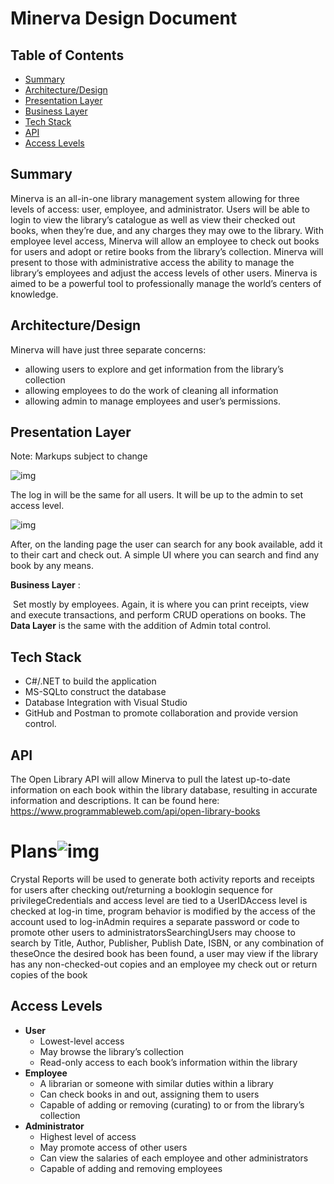 # 				Minerva Design Document

## **Table of Contents**
* [Summary](Summary)
* [Architecture/Design](Architecture/Design)
* [Presentation Layer](Presentation-Layer)
* [Business Layer](Business-Layer)
* [Tech Stack](Tech-Stack)
* [API](API)
* [Access Levels](Access-Levels)

## **Summary**	

Minerva is an all-in-one library management system allowing for three levels of access: user, employee, and administrator. Users will be able to login to view the library’s catalogue as well as view their checked out books, when they’re due, and any charges they may owe to the library. With employee level access, Minerva will allow an employee to check out books for users and adopt or retire books from the library’s collection. Minerva will present to those with administrative access the ability to manage the library’s employees and adjust the access levels of other users. Minerva is aimed to be a powerful tool to professionally manage the world’s centers of knowledge.

## **Architecture/Design**

Minerva will have just three separate concerns: 

* allowing users to explore and get information from the library’s collection 
* allowing employees to do the work of cleaning all information
* allowing admin to manage employees and user’s permissions.

## **Presentation Layer**
Note: Markups subject to change

![img](https://lh6.googleusercontent.com/US8bDDV5rT-U-FE-6a_AJNWKvoO7o7ZP3R5PtBZo2-KZkdVFRXJw_6BdAe1WAnQws2vzkrgyRVCarHQCAfZoGxqSL9ucs9CbSTCXQP54_fOsEIUOVFI8GbkHjGVWQPARR-pesvje)

The log in will be the same for all users. It will be up to the admin to set access level. 

![img](https://lh3.googleusercontent.com/tnjiwOnHeyNvqlHB9JQFUkJTYP1C4bpUmVX7QN6zQHCQUoS72oUhCpUKKhKhLOcTLEOUqwqmvVgBSQa8frUXOa7cJYO3Dwz98fvgzCMPN6GrLR_4nKkebAqmg8SF2Uaz4QS0Ex0L)

After, on the landing page the user can search for any book available, add it to their cart and check out. A simple UI where you can search and find any book by any means.

 **Business Layer** :	

​	Set mostly by employees. Again, it is where you can print receipts, view and execute transactions, and perform CRUD operations on books. The **Data Layer** is the same with the addition of Admin total control.

## **Tech Stack**

* C#/.NET to build the application 	
* MS-SQLto construct the database
* Database Integration with Visual Studio
* GitHub and Postman to promote collaboration and provide version control.



## **API**

The Open Library API will allow Minerva to pull the latest up-to-date information on each book within the library database, resulting in accurate information and descriptions. It can be found here: https://www.programmableweb.com/api/open-library-books

# **Plans**![img](https://lh3.googleusercontent.com/OYdS9zidlkEFk-crNirDLkfVevzM1k0hrIL29q3LwrUGxnXQt-Rv2joq4LaxclAw6vXg4YuuSyWvV56Rbh8L1htK4rrHwyK87U361QTeMGkM76vhWNEGq5yS6zf3TTrT6HYG0zds)

Crystal Reports will be used to generate both activity reports and receipts for users after checking out/returning a booklogin sequence for privilegeCredentials and access level are tied to a UserIDAccess level is checked at log-in time, program behavior is modified by the access of the account used to log-inAdmin requires a separate password or code to promote other users to administratorsSearchingUsers may choose to search by Title, Author, Publisher, Publish Date, ISBN, or any combination of theseOnce the desired book has been found, a user may view if the library has any non-checked-out copies and an employee my check out or return copies of the book

## **Access Levels**

* **User**
  * Lowest-level access
  * May browse the library’s collection
  * Read-only access to each book’s information within the library
* **Employee**
  * A librarian or someone with similar duties within a library
  * Can check books in and out, assigning them to users
  * Capable of adding or removing (curating) to or from the library’s collection
* **Administrator**
  * Highest level of access
  * May promote access of other users
  * Can view the salaries of each employee and other administrators
  * Capable of adding and removing employees
